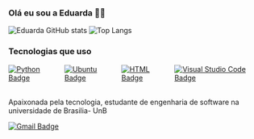 ### Olá eu sou a Eduarda 👋🙂

![Eduarda GitHub stats](https://github-readme-stats.vercel.app/api?username=eduardar0&show_icons=true&theme=synthwave)
![Top Langs](https://github-readme-stats.vercel.app/api/top-langs/?username=eduardar0&layout=compact)

### Tecnologias que uso ###

<div style="display: flex; gap: 10px;">
    <a href="#">
        <img src="https://img.shields.io/badge/Python-3776AB?style=for-the-badge&logo=python&logoColor=white" alt="Python Badge">
    </a>
    <a href="#">
        <img src="https://img.shields.io/badge/Ubuntu-E95420?style=for-the-badge&logo=ubuntu&logoColor=white" alt="Ubuntu Badge">
    </a>
    <a href="#">
        <img src="https://img.shields.io/badge/HTML-239120?style=for-the-badge&logo=html5&logoColor=white" alt="HTML Badge">
    </a>
    <a href="#">
        <img src="https://img.shields.io/badge/Visual_Studio_Code-0078D4?style=for-the-badge&logo=visual%20studio%20code&logoColor=white" alt="Visual Studio Code Badge">
    </a>
</div><br>

Apaixonada pela tecnologia, estudante de engenharia de software na universidade de Brasilia- UnB <br>

[![Gmail Badge](https://img.shields.io/badge/Gmail-D14836?style=for-the-badge&logo=gmail&logoColor=white)](mailto:eduardarodrigues151108@gmail.com)
